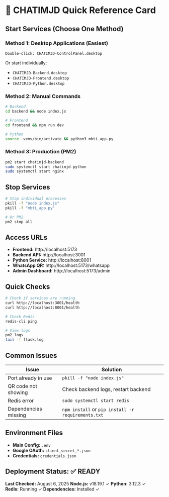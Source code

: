# 🚀 CHATIMJD Quick Reference Card

## Start Services (Choose One Method)

### Method 1: Desktop Applications (Easiest)
```
Double-click: CHATIMJD-ControlPanel.desktop
```
Or start individually:
- `CHATIMJD-Backend.desktop` 
- `CHATIMJD-Frontend.desktop`
- `CHATIMJD-Python.desktop`

### Method 2: Manual Commands
```bash
# Backend
cd backend && node index.js

# Frontend  
cd frontend && npm run dev

# Python
source .venv/bin/activate && python3 mbti_app.py
```

### Method 3: Production (PM2)
```bash
pm2 start chatimjd-backend
sudo systemctl start chatimjd-python
sudo systemctl start nginx
```

## Stop Services

```bash
# Stop individual processes
pkill -f "node index.js"
pkill -f "mbti_app.py"

# Or PM2
pm2 stop all
```

## Access URLs

- **Frontend:** http://localhost:5173
- **Backend API:** http://localhost:3001
- **Python Service:** http://localhost:8001
- **WhatsApp QR:** http://localhost:5173/whatsapp
- **Admin Dashboard:** http://localhost:5173/admin

## Quick Checks

```bash
# Check if services are running
curl http://localhost:3001/health
curl http://localhost:8001/health

# Check Redis
redis-cli ping

# View logs
pm2 logs
tail -f flask.log
```

## Common Issues

| Issue | Solution |
|-------|----------|
| Port already in use | `pkill -f "node index.js"` |
| QR code not showing | Check backend logs, restart backend |
| Redis error | `sudo systemctl start redis` |
| Dependencies missing | `npm install` or `pip install -r requirements.txt` |

## Environment Files

- **Main Config:** `.env`
- **Google OAuth:** `client_secret_*.json`
- **Credentials:** `credentials.json`

## Deployment Status: ✅ READY

**Last Checked:** August 6, 2025
**Node.js:** v18.19.1 ✓
**Python:** 3.12.3 ✓  
**Redis:** Running ✓
**Dependencies:** Installed ✓

